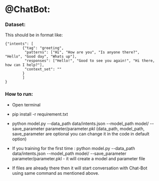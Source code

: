 # @ChatBot:

### Dataset:
This should be in format like:
```
{"intents": [
        {"tag": "greeting",
         "patterns": ["Hi", "How are you", "Is anyone there?", "Hello", "Good day", "Whats up"],
         "responses": ["Hello!", "Good to see you again!", "Hi there, how can I help?"],
         "context_set": ""
        }
        ]
}
```

### How to run:
  * Open terminal
  * pip install -r requirement.txt
  * python model.py --data_path data/intents.json --model_path model/ --save_parameter parameter/parameter.pkl
    (data_path, model_path, save_parameter are optional you can change it in the code in default option)

  * If you training for the first time :
       python model.py --data_path data/intents.json --model_path model/ --save_parameter parameter/parameter.pkl
           - it will create a model and parameter file
  * If files are already there then it will start conversation with Chat-Bot using same command as mentioned above.
